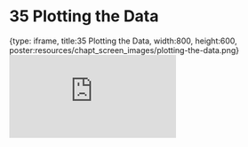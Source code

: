 # 35 Plotting the Data
 
{type: iframe, title:35 Plotting the Data, width:800, height:600, poster:resources/chapt_screen_images/plotting-the-data.png}
![](https://datatrail-jhu.github.io/DataTrail_ReOrg/no_toc/plotting-the-data.html)
 

 
